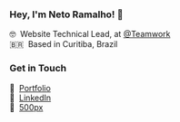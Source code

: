 ### Hey, I'm Neto Ramalho! 👋

🤓&nbsp;&nbsp;Website Technical Lead, at [@Teamwork](https://github.com/teamwork/) <br>
🇧🇷&nbsp;&nbsp;Based in Curitiba, Brazil

### Get in Touch

🚀&nbsp;&nbsp;[Portfolio](https://netoramalho.dev) <br>
💼&nbsp;&nbsp;[LinkedIn](https://www.linkedin.com/in/netoramalho) <br>
📸&nbsp;&nbsp;[500px](https://500px.com/netoramalho)

